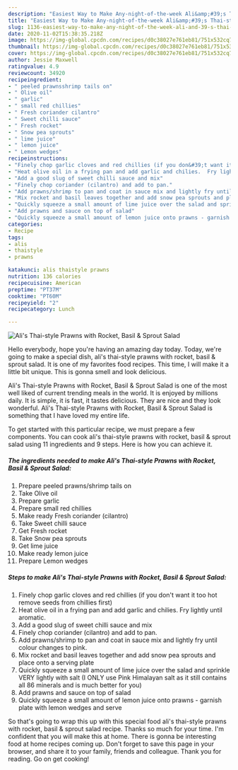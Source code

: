 ```yaml
---
description: "Easiest Way to Make Any-night-of-the-week Ali&amp;#39;s Thai-style Prawns with Rocket, Basil &amp;amp; Sprout Salad"
title: "Easiest Way to Make Any-night-of-the-week Ali&amp;#39;s Thai-style Prawns with Rocket, Basil &amp;amp; Sprout Salad"
slug: 1136-easiest-way-to-make-any-night-of-the-week-ali-and-39-s-thai-style-prawns-with-rocket-basil-and-amp-sprout-salad
date: 2020-11-02T15:38:35.218Z
image: https://img-global.cpcdn.com/recipes/d0c38027e761eb81/751x532cq70/alis-thai-style-prawns-with-rocket-basil-sprout-salad-recipe-main-photo.jpg
thumbnail: https://img-global.cpcdn.com/recipes/d0c38027e761eb81/751x532cq70/alis-thai-style-prawns-with-rocket-basil-sprout-salad-recipe-main-photo.jpg
cover: https://img-global.cpcdn.com/recipes/d0c38027e761eb81/751x532cq70/alis-thai-style-prawns-with-rocket-basil-sprout-salad-recipe-main-photo.jpg
author: Jessie Maxwell
ratingvalue: 4.9
reviewcount: 34920
recipeingredient:
- " peeled prawnsshrimp tails on"
- " Olive oil"
- " garlic"
- " small red chillies"
- " Fresh coriander cilantro"
- " Sweet chilli sauce"
- " Fresh rocket"
- " Snow pea sprouts"
- " lime juice"
- " lemon juice"
- " Lemon wedges"
recipeinstructions:
- "Finely chop garlic cloves and red chillies (if you don&#39;t want it too hot remove seeds from chillies first)"
- "Heat olive oil in a frying pan and add garlic and chilies.  Fry lightly until aromatic."
- "Add a good slug of sweet chilli sauce and mix"
- "Finely chop coriander (cilantro) and add to pan."
- "Add prawns/shrimp to pan and coat in sauce mix and lightly fry until colour changes to pink."
- "Mix rocket and basil leaves together and add snow pea sprouts and place onto a serving plate"
- "Quickly squeeze a small amount of lime juice over the salad and sprinkle VERY lightly with salt (I ONLY use Pink Himalayan salt as it still contains all 86 minerals and is much better for you)"
- "Add prawns and sauce on top of salad"
- "Quickly squeeze a small amount of lemon juice onto prawns - garnish plate with lemon wedges and serve"
categories:
- Recipe
tags:
- alis
- thaistyle
- prawns

katakunci: alis thaistyle prawns 
nutrition: 136 calories
recipecuisine: American
preptime: "PT37M"
cooktime: "PT60M"
recipeyield: "2"
recipecategory: Lunch

---
```



![Ali&#39;s Thai-style Prawns with Rocket, Basil &amp; Sprout Salad](https://img-global.cpcdn.com/recipes/d0c38027e761eb81/751x532cq70/alis-thai-style-prawns-with-rocket-basil-sprout-salad-recipe-main-photo.jpg)

Hello everybody, hope you're having an amazing day today. Today, we're going to make a special dish, ali&#39;s thai-style prawns with rocket, basil &amp; sprout salad. It is one of my favorites food recipes. This time, I will make it a little bit unique. This is gonna smell and look delicious.

Ali&#39;s Thai-style Prawns with Rocket, Basil &amp; Sprout Salad is one of the most well liked of current trending meals in the world. It is enjoyed by millions daily. It is simple, it is fast, it tastes delicious. They are nice and they look wonderful. Ali&#39;s Thai-style Prawns with Rocket, Basil &amp; Sprout Salad is something that I have loved my entire life.




To get started with this particular recipe, we must prepare a few components. You can cook ali&#39;s thai-style prawns with rocket, basil &amp; sprout salad using 11 ingredients and 9 steps. Here is how you can achieve it.

<!--inarticleads1-->

##### The ingredients needed to make Ali&#39;s Thai-style Prawns with Rocket, Basil &amp; Sprout Salad:

1. Prepare  peeled prawns/shrimp tails on
1. Take  Olive oil
1. Prepare  garlic
1. Prepare  small red chillies
1. Make ready  Fresh coriander (cilantro)
1. Take  Sweet chilli sauce
1. Get  Fresh rocket
1. Take  Snow pea sprouts
1. Get  lime juice
1. Make ready  lemon juice
1. Prepare  Lemon wedges




<!--inarticleads2-->

##### Steps to make Ali&#39;s Thai-style Prawns with Rocket, Basil &amp; Sprout Salad:

1. Finely chop garlic cloves and red chillies (if you don&#39;t want it too hot remove seeds from chillies first)
1. Heat olive oil in a frying pan and add garlic and chilies.  Fry lightly until aromatic.
1. Add a good slug of sweet chilli sauce and mix
1. Finely chop coriander (cilantro) and add to pan.
1. Add prawns/shrimp to pan and coat in sauce mix and lightly fry until colour changes to pink.
1. Mix rocket and basil leaves together and add snow pea sprouts and place onto a serving plate
1. Quickly squeeze a small amount of lime juice over the salad and sprinkle VERY lightly with salt (I ONLY use Pink Himalayan salt as it still contains all 86 minerals and is much better for you)
1. Add prawns and sauce on top of salad
1. Quickly squeeze a small amount of lemon juice onto prawns - garnish plate with lemon wedges and serve




So that's going to wrap this up with this special food ali&#39;s thai-style prawns with rocket, basil &amp; sprout salad recipe. Thanks so much for your time. I'm confident that you will make this at home. There is gonna be interesting food at home recipes coming up. Don't forget to save this page in your browser, and share it to your family, friends and colleague. Thank you for reading. Go on get cooking!
